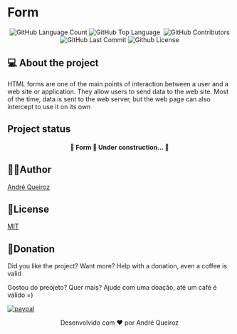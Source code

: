 # Form


<p align="center">
 <img alt="GitHub Language Count" src="https://img.shields.io/github/languages/count/alqlima/formulario" />
 <img alt="GitHub Top Language" src="https://img.shields.io/github/languages/top/alqlima/formulario" />
 <img alt="" src="https://img.shields.io/github/repo-size/alqlima/formulario" />
 <img alt="GitHub Contributors" src="https://img.shields.io/github/contributors/alqlima/formulario" />
 <img alt="GitHub Last Commit" src="https://img.shields.io/github/last-commit/alqlima/formulario" />
 <img alt="Github License" src="https://img.shields.io/github/license/alqlima/formulario" />
</p>


## 💻 About the project


 HTML forms are one of the main points of interaction between a user and a web site or application. They allow users to send data to the web site. Most of the time, data is sent to the web server, but the web page can also intercept to use it on its own
 
  ## Project status
  
  <h4 align="center">
   🚧 Form 🚀 Under construction... 🚧
 </h4>
 
## ✍🏻Author
[André Queiroz](https://www.linkedin.com/in/andré-queiroz-b8805069/)

## 📝License
[MIT](https://github.com/alqlima/to-do/blob/master/LICENSE)

## 🤑Donation

Did you like the project? Want more? Help with a donation, even a coffee is valid

Gostou do preojeto? Quer mais? Ajude com uma doação, até um café é válido =)

[![paypal](https://www.paypalobjects.com/pt_BR/BR/i/btn/btn_donateCC_LG.gif)](https://www.paypal.com/cgi-bin/webscr?cmd=_s-xclick&hosted_button_id=BB4E5XX7WQBNA)

<p align="center">Desenvolvido com ❤️ por André Queiroz</p>
